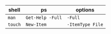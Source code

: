 | shell   | ps               | options          |
| ------- | ---------------- | ---------------- |
| `man`   | `Get-Help -Full` | `-Full`          |
| `touch` | `New-Item`       | `-ItemType File` |
